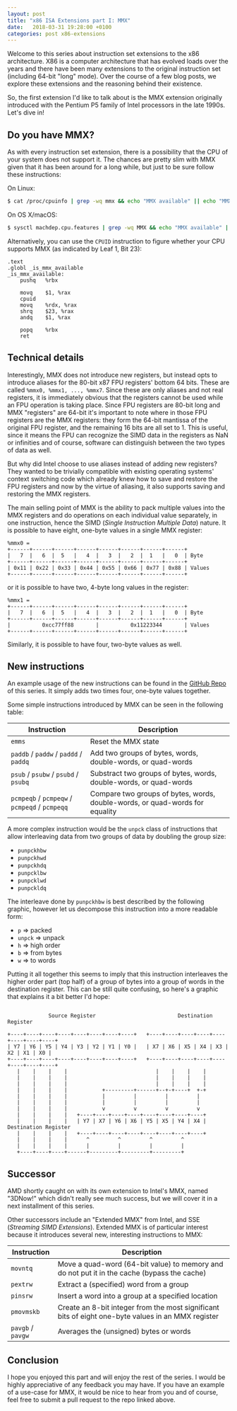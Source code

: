 ```yaml
---
layout: post
title: "x86 ISA Extensions part I: MMX"
date:   2018-03-31 19:28:00 +0100
categories: post x86-extensions
---
```


Welcome to this series about instruction set extensions to the x86 architecture. X86 is a computer architecture that has evolved loads over the years and there have been many extensions to the original instruction set (including 64-bit "long" mode). Over the course of a few blog posts, we explore these extensions and the reasoning behind their existence.

So, the first extension I'd like to talk about is the MMX extension originally introduced with the Pentium P5 family of Intel processors in the late 1990s. Let's dive in!

<!-- MORE -->

Do you have MMX?
----------------

As with every instruction set extension, there is a possibility that the CPU of your system does not support it. The chances are pretty slim with MMX given that it has been around for a long while, but just to be sure follow these instructions:

On Linux:

```sh
$ cat /proc/cpuinfo | grep -wq mmx && echo "MMX available" || echo "MMX not available"
```

On OS X/macOS:

```sh
$ sysctl machdep.cpu.features | grep -wq MMX && echo "MMX available" || echo "MMX not available"
```

Alternatively, you can use the `CPUID` instruction to figure whether your CPU supports MMX (as indicated by Leaf 1, Bit 23):

```assembly_x86
.text
.globl _is_mmx_available
_is_mmx_available:
    pushq   %rbx

    movq    $1, %rax
    cpuid
    movq    %rdx, %rax
    shrq    $23, %rax
    andq    $1, %rax

    popq    %rbx
    ret
```

Technical details
------------------

Interestingly, MMX does not introduce new registers, but instead opts to introduce aliases for the 80-bit x87 FPU registers' bottom 64 bits. These are called `%mmx0, %mmx1, ..., %mmx7`. Since these are only aliases and not real registers, it is immediately obvious that the registers cannot be used while an FPU operation is taking place. Since FPU registers are 80-bit long and MMX "registers" are 64-bit it's important to note where in those FPU registers are the MMX registers: they form the 64-bit mantissa of the original FPU register, and the remaining 16 bits are all set to 1. This is useful, since it means the FPU can recognize the SIMD data in the registers as NaN or infinities and of course, software can distinguish between the two types of data as well.

But why did Intel choose to use aliases instead of adding new registers? They wanted to be trivially compatible with existing operating systems' context switching code which already knew how to save and restore the FPU registers and now by the virtue of aliasing, it also supports saving and restoring the MMX registers.

The main selling point of MMX is the ability to pack multiple values into the MMX registers and do operations on each individual value separately, in one instruction, hence the SIMD (_Single Instruction Multiple Data_) nature. It is possible to have eight, one-byte values in a single MMX register:

```
%mmx0 = 
+------+------+------+------+------+------+------+------+
|   7  |   6  |  5   |   4  |   3  |   2  |  1   |   0  | Byte
+------+------+------+------+------+------+------+------+
| 0x11 | 0x22 | 0x33 | 0x44 | 0x55 | 0x66 | 0x77 | 0x88 | Values
+------+------+------+------+------+------+------+------+
```

or it is possible to have two, 4-byte long values in the register:

```
%mmx1 = 
+------+------+------+------+------+------+------+------+
|   7  |   6  |  5   |   4  |   3  |   2  |  1   |   0  | Byte
+------+------+------+------+------+------+------+------+
|          0xcc77ff88       |          0x11223344       | Values
+------+------+------+------+------+------+------+------+
```

Similarly, it is possible to have four, two-byte values as well.

New instructions
----------------

An example usage of the new instructions can be found in the [GitHub Repo](https://github.com/levex/x86-isa-extensions/tree/master/mmx) of this series. It simply adds two times four, one-byte values together.

Some simple instructions introduced by MMX can be seen in the following table:

| Instruction | Description  |
| ----------- | ------------ |
| `emms`      | Reset the MMX state |
| `paddb` / `paddw` / `paddd` / `paddq` | Add two groups of bytes, words, double-words, or quad-words |
| `psub` / `psubw` / `psubd` / `psubq` | Substract two groups of bytes, words, double-words, or quad-words |
| `pcmpeqb` / `pcmpeqw` / `pcmpeqd` / `pcmpeqq` | Compare two groups of bytes, words, double-words, or quad-words for equality  |

A more complex instruction would be the `unpck` class of instructions that allow interleaving data from two groups of data by doubling the group size:

- `punpckhbw`
- `punpckhwd`
- `punpckhdq`
- `punpcklbw` 
- `punpcklwd`
- `punpckldq`

The interleave done by `punpckhbw` is best described by the following graphic, however let us decompose this instruction into a more readable form:

- `p` => packed
- `unpck` => unpack
- `h` => high order
- `b` => from bytes
- `w` => to words

Putting it all together this seems to imply that this instruction interleaves the higher order part (top half) of a group of bytes into a group of words in the destination register. This can be still quite confusing, so here's a graphic that explains it a bit better I'd hope:

```
                                                                                               
             Source Register                          Destination Register                     
                                                                                               
+----+----+----+----+----+----+----+----+   +----+----+----+----+----+----+----+----+          
| Y7 | Y6 | Y5 | Y4 | Y3 | Y2 | Y1 | Y0 |   | X7 | X6 | X5 | X4 | X3 | X2 | X1 | X0 |          
+----+----+----+----+----+----+----+----+   +----+----+----+----+----+----+----+----+          
   |    |    |    |                            |    |    |    |                                
   |    |    |    |                            |    |    |    |                                
   |    |    |    |                            |    |    |    |                                
   |    |    |    |           +---------+------+--+-+----+  +-+                                
   |    |    |    |           |         |         |         |                                  
   |    |    |    |           |         |         |         |                                  
   |    |    |    |           v         v         v         v                                  
   |    |    |    |   +----+----+----+----+----+----+----+----+                                
   |    |    |    |   | Y7 | X7 | Y6 | X6 | Y5 | X5 | Y4 | X4 | Destination Register           
   |    |    |    |   +----+----+----+----+----+----+----+----+                                
   |    |    |    |      ^         ^         ^         ^                                       
   |    |    |    |      |         |         |         |                                       
   +----+----+----+------+---------+---------+---------+                                                                                                         
```




Successor
---------

AMD shortly caught on with its own extension to Intel's MMX, named "3DNow!" which didn't really see much success, but we will cover it in a next installment of this series.

Other successors include an "Extended MMX" from Intel, and SSE (_Streaming SIMD Extensions_). Extended MMX is of particular interest because it introduces several new, interesting instructions to MMX:

| Instruction | Description  |
| ----------- | ------------ |
| `movntq`      | Move a quad-word (64-bit value) to memory and   do not put it in the cache (bypass the cache)|
| `pextrw` | Extract a (specified) word from a group |
| `pinsrw` | Insert a word into a group at a specified location |
| `pmovmskb` | Create an 8-bit integer from the most significant bits of eight one-byte values in an MMX register |
| `pavgb` / `pavgw` | Averages the (unsigned) bytes or words |

Conclusion
----------

I hope you enjoyed this part and will enjoy the rest of the series. I would be highly appreciative of any feedback you may have. If you have an example of a use-case for MMX, it would be nice to hear from you and of course, feel free to submit a pull request to the repo linked above.
